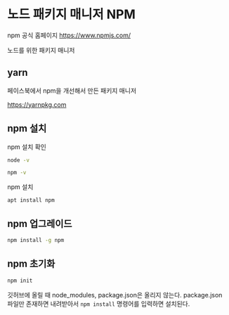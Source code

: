 # 노드 패키지 매니저 NPM

npm 공식 홈페이지
<https://www.npmjs.com/>

노드를 위한 패키지 매니저

## yarn

페이스북에서 npm을 개선해서 만든 패키지 매니저

<https://yarnpkg.com>

## npm 설치

npm 설치 확인

```bash
node -v

npm -v
```

npm 설치

```
apt install npm
```

## npm 업그레이드

```bash
npm install -g npm
```

## npm 초기화

```bash
npm init
```

깃허브에 올릴 때 node_modules, package.json은 올리지 않는다.
package.json 파일만 존재하면 내려받아서 `npm install` 명령어를 입력하면 설치된다.
